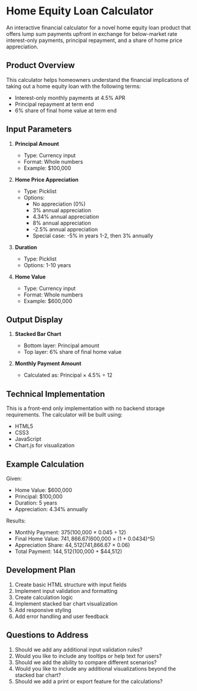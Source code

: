 # Home Equity Loan Calculator

An interactive financial calculator for a novel home equity loan product that offers lump sum payments upfront in exchange for below-market rate interest-only payments, principal repayment, and a share of home price appreciation.

## Product Overview

This calculator helps homeowners understand the financial implications of taking out a home equity loan with the following terms:
- Interest-only monthly payments at 4.5% APR
- Principal repayment at term end
- 6% share of final home value at term end

## Input Parameters

1. **Principal Amount**
   - Type: Currency input
   - Format: Whole numbers
   - Example: $100,000

2. **Home Price Appreciation**
   - Type: Picklist
   - Options:
     - No appreciation (0%)
     - 3% annual appreciation
     - 4.34% annual appreciation
     - 8% annual appreciation
     - -2.5% annual appreciation
     - Special case: -5% in years 1-2, then 3% annually

3. **Duration**
   - Type: Picklist
   - Options: 1-10 years

4. **Home Value**
   - Type: Currency input
   - Format: Whole numbers
   - Example: $600,000

## Output Display

1. **Stacked Bar Chart**
   - Bottom layer: Principal amount
   - Top layer: 6% share of final home value

2. **Monthly Payment Amount**
   - Calculated as: Principal × 4.5% ÷ 12

## Technical Implementation

This is a front-end only implementation with no backend storage requirements. The calculator will be built using:
- HTML5
- CSS3
- JavaScript
- Chart.js for visualization

## Example Calculation

Given:
- Home Value: $600,000
- Principal: $100,000
- Duration: 5 years
- Appreciation: 4.34% annually

Results:
- Monthly Payment: $375 ($100,000 × 0.045 ÷ 12)
- Final Home Value: $741,866.67 ($600,000 × (1 + 0.0434)^5)
- Appreciation Share: $44,512 ($741,866.67 × 0.06)
- Total Payment: $144,512 ($100,000 + $44,512)

## Development Plan

1. Create basic HTML structure with input fields
2. Implement input validation and formatting
3. Create calculation logic
4. Implement stacked bar chart visualization
5. Add responsive styling
6. Add error handling and user feedback

## Questions to Address

1. Should we add any additional input validation rules?
2. Would you like to include any tooltips or help text for users?
3. Should we add the ability to compare different scenarios?
4. Would you like to include any additional visualizations beyond the stacked bar chart?
5. Should we add a print or export feature for the calculations? 